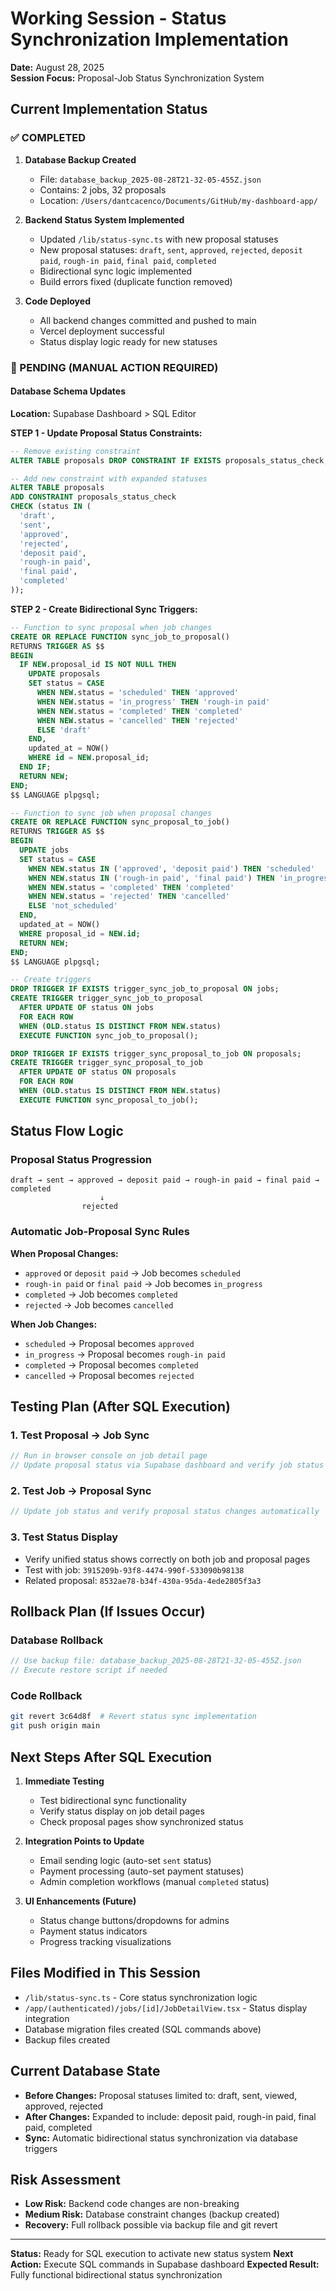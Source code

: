 # Working Session - Status Synchronization Implementation
**Date:** August 28, 2025  
**Session Focus:** Proposal-Job Status Synchronization System

## Current Implementation Status

### ✅ COMPLETED
1. **Database Backup Created**
   - File: `database_backup_2025-08-28T21-32-05-455Z.json`
   - Contains: 2 jobs, 32 proposals
   - Location: `/Users/dantcacenco/Documents/GitHub/my-dashboard-app/`

2. **Backend Status System Implemented**
   - Updated `/lib/status-sync.ts` with new proposal statuses
   - New proposal statuses: `draft`, `sent`, `approved`, `rejected`, `deposit paid`, `rough-in paid`, `final paid`, `completed`
   - Bidirectional sync logic implemented
   - Build errors fixed (duplicate function removed)

3. **Code Deployed**
   - All backend changes committed and pushed to main
   - Vercel deployment successful
   - Status display logic ready for new statuses

### 🔄 PENDING (MANUAL ACTION REQUIRED)

#### Database Schema Updates
**Location:** Supabase Dashboard > SQL Editor

**STEP 1 - Update Proposal Status Constraints:**
```sql
-- Remove existing constraint
ALTER TABLE proposals DROP CONSTRAINT IF EXISTS proposals_status_check;

-- Add new constraint with expanded statuses
ALTER TABLE proposals 
ADD CONSTRAINT proposals_status_check 
CHECK (status IN (
  'draft',
  'sent', 
  'approved',
  'rejected',
  'deposit paid',
  'rough-in paid', 
  'final paid',
  'completed'
));
```

**STEP 2 - Create Bidirectional Sync Triggers:**
```sql
-- Function to sync proposal when job changes
CREATE OR REPLACE FUNCTION sync_job_to_proposal()
RETURNS TRIGGER AS $$
BEGIN
  IF NEW.proposal_id IS NOT NULL THEN
    UPDATE proposals 
    SET status = CASE 
      WHEN NEW.status = 'scheduled' THEN 'approved'
      WHEN NEW.status = 'in_progress' THEN 'rough-in paid'
      WHEN NEW.status = 'completed' THEN 'completed'
      WHEN NEW.status = 'cancelled' THEN 'rejected'
      ELSE 'draft'
    END,
    updated_at = NOW()
    WHERE id = NEW.proposal_id;
  END IF;
  RETURN NEW;
END;
$$ LANGUAGE plpgsql;

-- Function to sync job when proposal changes
CREATE OR REPLACE FUNCTION sync_proposal_to_job()
RETURNS TRIGGER AS $$
BEGIN
  UPDATE jobs 
  SET status = CASE 
    WHEN NEW.status IN ('approved', 'deposit paid') THEN 'scheduled'
    WHEN NEW.status IN ('rough-in paid', 'final paid') THEN 'in_progress' 
    WHEN NEW.status = 'completed' THEN 'completed'
    WHEN NEW.status = 'rejected' THEN 'cancelled'
    ELSE 'not_scheduled'
  END,
  updated_at = NOW()
  WHERE proposal_id = NEW.id;
  RETURN NEW;
END;
$$ LANGUAGE plpgsql;

-- Create triggers
DROP TRIGGER IF EXISTS trigger_sync_job_to_proposal ON jobs;
CREATE TRIGGER trigger_sync_job_to_proposal
  AFTER UPDATE OF status ON jobs
  FOR EACH ROW
  WHEN (OLD.status IS DISTINCT FROM NEW.status)
  EXECUTE FUNCTION sync_job_to_proposal();

DROP TRIGGER IF EXISTS trigger_sync_proposal_to_job ON proposals;
CREATE TRIGGER trigger_sync_proposal_to_job
  AFTER UPDATE OF status ON proposals
  FOR EACH ROW
  WHEN (OLD.status IS DISTINCT FROM NEW.status)
  EXECUTE FUNCTION sync_proposal_to_job();
```

## Status Flow Logic

### Proposal Status Progression
```
draft → sent → approved → deposit paid → rough-in paid → final paid → completed
                    ↓
                rejected
```

### Automatic Job-Proposal Sync Rules

**When Proposal Changes:**
- `approved` or `deposit paid` → Job becomes `scheduled`
- `rough-in paid` or `final paid` → Job becomes `in_progress`
- `completed` → Job becomes `completed`
- `rejected` → Job becomes `cancelled`

**When Job Changes:**
- `scheduled` → Proposal becomes `approved`
- `in_progress` → Proposal becomes `rough-in paid`
- `completed` → Proposal becomes `completed`
- `cancelled` → Proposal becomes `rejected`

## Testing Plan (After SQL Execution)

### 1. Test Proposal → Job Sync
```javascript
// Run in browser console on job detail page
// Update proposal status via Supabase dashboard and verify job status changes
```

### 2. Test Job → Proposal Sync
```javascript
// Update job status and verify proposal status changes automatically
```

### 3. Test Status Display
- Verify unified status shows correctly on both job and proposal pages
- Test with job: `3915209b-93f8-4474-990f-533090b98138`
- Related proposal: `8532ae78-b34f-430a-95da-4ede2805f3a3`

## Rollback Plan (If Issues Occur)

### Database Rollback
```javascript
// Use backup file: database_backup_2025-08-28T21-32-05-455Z.json
// Execute restore script if needed
```

### Code Rollback
```bash
git revert 3c64d8f  # Revert status sync implementation
git push origin main
```

## Next Steps After SQL Execution

1. **Immediate Testing**
   - Test bidirectional sync functionality
   - Verify status display on job detail pages
   - Check proposal pages show synchronized status

2. **Integration Points to Update**
   - Email sending logic (auto-set `sent` status)
   - Payment processing (auto-set payment statuses)
   - Admin completion workflows (manual `completed` status)

3. **UI Enhancements (Future)**
   - Status change buttons/dropdowns for admins
   - Payment status indicators
   - Progress tracking visualizations

## Files Modified in This Session
- `/lib/status-sync.ts` - Core status synchronization logic
- `/app/(authenticated)/jobs/[id]/JobDetailView.tsx` - Status display integration
- Database migration files created (SQL commands above)
- Backup files created

## Current Database State
- **Before Changes:** Proposal statuses limited to: draft, sent, viewed, approved, rejected
- **After Changes:** Expanded to include: deposit paid, rough-in paid, final paid, completed
- **Sync:** Automatic bidirectional status synchronization via database triggers

## Risk Assessment
- **Low Risk:** Backend code changes are non-breaking
- **Medium Risk:** Database constraint changes (backup created)
- **Recovery:** Full rollback possible via backup file and git revert

---
**Status:** Ready for SQL execution to activate new status system
**Next Action:** Execute SQL commands in Supabase dashboard
**Expected Result:** Fully functional bidirectional status synchronization
